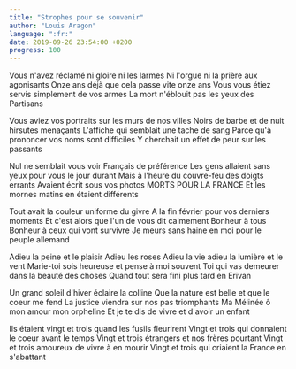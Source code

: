 ```yaml
---
title: "Strophes pour se souvenir"
author: "Louis Aragon"
language: ":fr:"
date: 2019-09-26 23:54:00 +0200
progress: 100
---
```

Vous n'avez réclamé ni gloire ni les larmes
Ni l'orgue ni la prière aux agonisants
Onze ans déjà que cela passe vite onze ans
Vous vous étiez servis simplement de vos armes
La mort n'éblouit pas les yeux des Partisans

Vous aviez vos portraits sur les murs de nos villes
Noirs de barbe et de nuit hirsutes menaçants
L'affiche qui semblait une tache de sang
Parce qu'à prononcer vos noms sont difficiles
Y cherchait un effet de peur sur les passants

Nul ne semblait vous voir Français de préférence
Les gens allaient sans yeux pour vous le jour durant
Mais à l'heure du couvre-feu des doigts errants
Avaient écrit sous vos photos MORTS POUR LA FRANCE
Et les mornes matins en étaient différents

Tout avait la couleur uniforme du givre
A la fin février pour vos derniers moments
Et c'est alors que l'un de vous dit calmement
Bonheur à tous Bonheur à ceux qui vont survivre
Je meurs sans haine en moi pour le peuple allemand

Adieu la peine et le plaisir Adieu les roses
Adieu la vie adieu la lumière et le vent
Marie-toi sois heureuse et pense à moi souvent
Toi qui vas demeurer dans la beauté des choses
Quand tout sera fini plus tard en Erivan

Un grand soleil d'hiver éclaire la colline
Que la nature est belle et que le coeur me fend
La justice viendra sur nos pas triomphants
Ma Mélinée ô mon amour mon orpheline
Et je te dis de vivre et d'avoir un enfant

Ils étaient vingt et trois quand les fusils fleurirent
Vingt et trois qui donnaient le coeur avant le temps
Vingt et trois étrangers et nos frères pourtant
Vingt et trois amoureux de vivre à en mourir
Vingt et trois qui criaient la France en s'abattant
